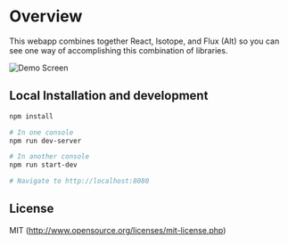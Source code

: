 # Overview

This webapp combines together React, Isotope, and Flux (Alt) so you can see one way of accomplishing this combination of libraries.

![Demo Screen](https://cloud.githubusercontent.com/assets/2019830/12128230/eae6b438-b3c9-11e5-8531-f0e7a339403e.png)

## Local Installation and development

```bash
npm install

# In one console
npm run dev-server

# In another console
npm run start-dev

# Navigate to http://localhost:8080
```

## License

MIT (http://www.opensource.org/licenses/mit-license.php)
